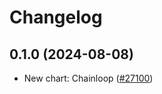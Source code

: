 # Changelog

## 0.1.0 (2024-08-08)

* New chart: Chainloop ([#27100](https://github.com/bitnami/charts/pull/27100))
